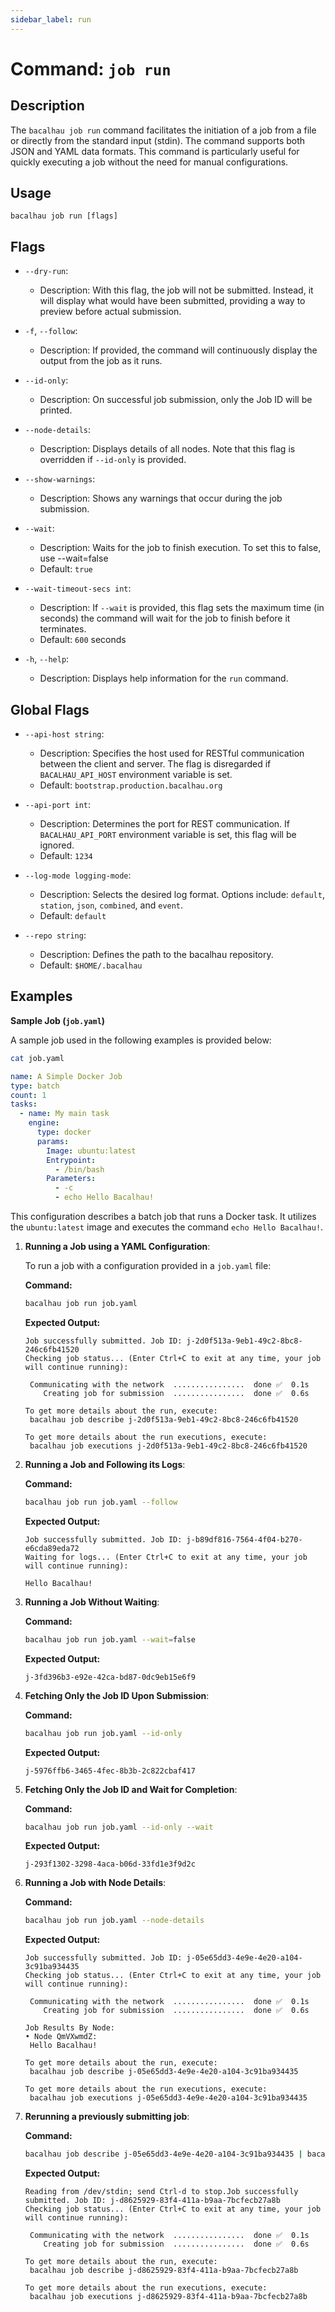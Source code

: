 ```yaml
---
sidebar_label: run
---
```

# Command: `job run`

## Description

The `bacalhau job run` command facilitates the initiation of a job from a file or directly from the standard input (stdin). The command supports both JSON and YAML data formats. This command is particularly useful for quickly executing a job without the need for manual configurations.

## Usage

```
bacalhau job run [flags]
```

## Flags

- `--dry-run`:
    - Description: With this flag, the job will not be submitted. Instead, it will display what would have been submitted, providing a way to preview before actual submission.

- `-f`, `--follow`:
    - Description: If provided, the command will continuously display the output from the job as it runs.

- `--id-only`:
    - Description: On successful job submission, only the Job ID will be printed.

- `--node-details`:
    - Description: Displays details of all nodes. Note that this flag is overridden if `--id-only` is provided.

- `--show-warnings`:
    - Description: Shows any warnings that occur during the job submission.

- `--wait`:
    - Description: Waits for the job to finish execution. To set this to false, use --wait=false
    - Default: `true`

- `--wait-timeout-secs int`:
    - Description: If `--wait` is provided, this flag sets the maximum time (in seconds) the command will wait for the job to finish before it terminates.
    - Default: `600` seconds

- `-h`, `--help`:
    - Description: Displays help information for the `run` command.

## Global Flags

- `--api-host string`:
    - Description: Specifies the host used for RESTful communication between the client and server. The flag is disregarded if `BACALHAU_API_HOST` environment variable is set.
    - Default: `bootstrap.production.bacalhau.org`

- `--api-port int`:
    - Description: Determines the port for REST communication. If `BACALHAU_API_PORT` environment variable is set, this flag will be ignored.
    - Default: `1234`

- `--log-mode logging-mode`:
    - Description: Selects the desired log format. Options include: `default`, `station`, `json`, `combined`, and `event`.
    - Default: `default`

- `--repo string`:
    - Description: Defines the path to the bacalhau repository.
    - Default: `$HOME/.bacalhau`

## Examples

**Sample Job (`job.yaml`)**

A sample job used in the following examples is provided below:
```bash
cat job.yaml
```

```yaml
name: A Simple Docker Job
type: batch
count: 1
tasks:
  - name: My main task
    engine:
      type: docker
      params:
        Image: ubuntu:latest
        Entrypoint:
          - /bin/bash
        Parameters:
          - -c
          - echo Hello Bacalhau!
```

This configuration describes a batch job that runs a Docker task. It utilizes the `ubuntu:latest` image and executes the command `echo Hello Bacalhau!`.


1. **Running a Job using a YAML Configuration**:

   To run a job with a configuration provided in a `job.yaml` file:

   **Command:**

   ```bash
   bacalhau job run job.yaml
   ```

   **Expected Output:**

   ```plaintext
   Job successfully submitted. Job ID: j-2d0f513a-9eb1-49c2-8bc8-246c6fb41520
   Checking job status... (Enter Ctrl+C to exit at any time, your job will continue running):

	Communicating with the network  ................  done ✅  0.1s
	   Creating job for submission  ................  done ✅  0.6s

   To get more details about the run, execute:
	bacalhau job describe j-2d0f513a-9eb1-49c2-8bc8-246c6fb41520

   To get more details about the run executions, execute:
	bacalhau job executions j-2d0f513a-9eb1-49c2-8bc8-246c6fb41520
   ```

2. **Running a Job and Following its Logs**:

   **Command:**

   ```bash
   bacalhau job run job.yaml --follow
   ```

   **Expected Output:**

   ```plaintext
   Job successfully submitted. Job ID: j-b89df816-7564-4f04-b270-e6cda89eda72
   Waiting for logs... (Enter Ctrl+C to exit at any time, your job will continue running):

   Hello Bacalhau!
   ```

3. **Running a Job Without Waiting**:

   **Command:**

   ```bash
   bacalhau job run job.yaml --wait=false
   ```

   **Expected Output:**

   ```plaintext
   j-3fd396b3-e92e-42ca-bd87-0dc9eb15e6f9
   ```

4. **Fetching Only the Job ID Upon Submission**:

   **Command:**

   ```bash
   bacalhau job run job.yaml --id-only
   ```

   **Expected Output:**

   ```plaintext
   j-5976ffb6-3465-4fec-8b3b-2c822cbaf417
   ```

5. **Fetching Only the Job ID and Wait for Completion**:

   **Command:**

   ```bash
   bacalhau job run job.yaml --id-only --wait
   ```

   **Expected Output:**

   ```plaintext
   j-293f1302-3298-4aca-b06d-33fd1e3f9d2c
   ```

6. **Running a Job with Node Details**:

   **Command:**

   ```bash
   bacalhau job run job.yaml --node-details
   ```

   **Expected Output:**

   ```plaintext
   Job successfully submitted. Job ID: j-05e65dd3-4e9e-4e20-a104-3c91ba934435
   Checking job status... (Enter Ctrl+C to exit at any time, your job will continue running):

	Communicating with the network  ................  done ✅  0.1s
	   Creating job for submission  ................  done ✅  0.6s

   Job Results By Node:
   • Node QmVXwmdZ:
	Hello Bacalhau!

   To get more details about the run, execute:
	bacalhau job describe j-05e65dd3-4e9e-4e20-a104-3c91ba934435

   To get more details about the run executions, execute:
	bacalhau job executions j-05e65dd3-4e9e-4e20-a104-3c91ba934435
   ```

7. **Rerunning a previously submitting job**:

   **Command:**

   ```bash
   bacalhau job describe j-05e65dd3-4e9e-4e20-a104-3c91ba934435 | bacalhau job run
   ```

   **Expected Output:**

   ```plaintext
   Reading from /dev/stdin; send Ctrl-d to stop.Job successfully submitted. Job ID: j-d8625929-83f4-411a-b9aa-7bcfecb27a8b
   Checking job status... (Enter Ctrl+C to exit at any time, your job will continue running):

	Communicating with the network  ................  done ✅  0.1s
	   Creating job for submission  ................  done ✅  0.6s

   To get more details about the run, execute:
	bacalhau job describe j-d8625929-83f4-411a-b9aa-7bcfecb27a8b

   To get more details about the run executions, execute:
	bacalhau job executions j-d8625929-83f4-411a-b9aa-7bcfecb27a8b
   ```